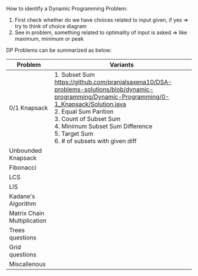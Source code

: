 How to identify a Dynamic Programming Problem:

1. First check whether do we have choices related to input given, if yes => try to think of choice diagram
2. See in problem, something related to optimality of input is asked => like maximum, minimum or peak


DP Problems can be summarized as below:


| Problem | Variants |
| - | - |
| 0/1 Knapsack | 1. Subset Sum <br> https://github.com/pranjalsaxena10/DSA-problems-solutions/blob/dynamic-programming/Dynamic-Programming/0-1_Knapsack/Solution.java <br>2. Equal Sum Parition<br>3. Count of Subset Sum <br>4. Minimum Subset Sum Difference<br> 5. Target Sum<br> 6. # of subsets with given diff |
| Unbounded Knapsack |   |
| Fibonacci |   |
| LCS |   |
| LIS |   |
| Kadane's Algorithm |   |
| Matrix Chain Multiplication |   |
| Trees questions |   |
| Grid questions |   |
| Miscallenous |   |
